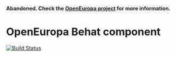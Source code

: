**Abandoned. Check the [OpenEuropa project](https://github.com/openeuropa/openeuropa) for more information.**

# OpenEuropa Behat component

[![Build Status](https://travis-ci.com/ec-europa/oe-behat.svg?token=dqSmBxPQnRgBZvpCZAqo&branch=master)](https://travis-ci.com/ec-europa/oe-behat)
